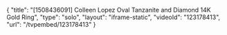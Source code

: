 {
    "title": "[1508436091] Colleen Lopez Oval Tanzanite and Diamond 14K Gold Ring",
    "type": "solo",
    "layout": "iframe-static",
    "videoId": "123178413",
    "url": "\/tvpembed\/123178413"
}